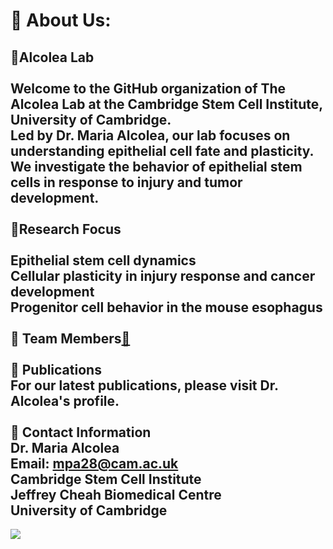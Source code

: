 # 💫 About Us:
🔭Alcolea Lab<br><br>Welcome to the GitHub organization of The Alcolea Lab at the Cambridge Stem Cell Institute, University of Cambridge.<br>Led by Dr. Maria Alcolea, our lab focuses on understanding epithelial cell fate and plasticity. We investigate the behavior of epithelial stem cells in response to injury and tumor development.<br><br>🔬Research Focus<br><br>Epithelial stem cell dynamics<br>Cellular plasticity in injury response and cancer development<br>Progenitor cell behavior in the mouse esophagus<br><br>🤝 Team Members[🔗](/https://www.stemcells.cam.ac.uk/directory/maria-alcolea-group)<br><br>🌱 Publications<br>For our latest publications, please visit Dr. Alcolea's profile.<br><br>💬 Contact Information<br>Dr. Maria Alcolea<br>Email: mpa28@cam.ac.uk<br>Cambridge Stem Cell Institute<br>Jeffrey Cheah Biomedical Centre<br>University of Cambridge
---
[![](https://visitcount.itsvg.in/api?id=AlcoleaLab&icon=0&color=8)](https://visitcount.itsvg.in)

<!-- Proudly created with GPRM ( https://gprm.itsvg.in ) -->

